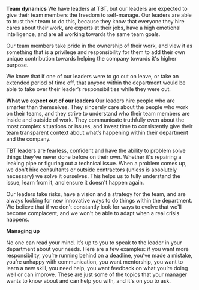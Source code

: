 **Team dynamics** 
We have leaders at TBT, but our leaders are expected to give their team members the freedom to self-manage. Our leaders are able to trust their team to do this, because they know that everyone they hire cares about their work, are experts at their jobs, have a high emotional intelligence, and are all working towards the same team goals. 

Our team members take pride in the ownership of their work, and view it as something that is a privilege and responsibility for them to add their own unique contribution towards helping the company towards it's higher purpose.  

We know that if one of our leaders were to go out on leave, or take an extended period of time off, that anyone within the department would be able to take over their leader’s responsibilities while they were out. 

**What we expect out of our leaders** 
Our leaders hire people who are smarter than themselves. They sincerely care about the people who work on their teams, and they strive to understand who their team members are inside and outside of work. They communicate truthfully even about the most complex situations or issues, and invest time to consistently give their team transparent context about what’s happening within their department and the company. 

TBT leaders are fearless, confident and have the ability to problem solve things they've never done before on their own. Whether it's repairing a leaking pipe or figuring out a technical issue. When a problem comes up, we don't hire consultants or outside contractors (unless is absolutely necessary) we solve it ourselves. This helps us to fully understand the issue, learn from it, and ensure it doesn't happen again. 

Our leaders take risks, have a vision and a strategy for the team, and are always looking for new innovative ways to do things within the department. We believe that if we don't constantly look for ways to evolve that we'll become complacent, and we won't be able to adapt when a real crisis happens. 

**Managing up**
 
No one can read your mind. It’s up to you to speak to the leader in your department about your needs. Here are a few examples: if you want more responsibility, you’re running behind on a deadline, you’ve made a mistake, you’re unhappy with communication, you want mentorship, you want to learn a new skill, you need help, you want feedback on what you’re doing well or can improve. These are just some of the topics that your manager wants to know about and can help you with, and it's on you to ask. 
